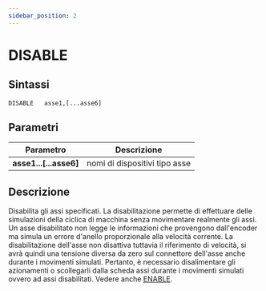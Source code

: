 ```yaml
---
sidebar_position: 2
---
```


# DISABLE

## Sintassi

  ```
  DISABLE	asse1,[...asse6]
  ```

## Parametri
|Parametro                 | Descrizione                     |                
|--------------------------|---------------------------------|
| **asse1...[...asse6]**   | nomi di dispositivi tipo asse   |         

## Descrizione
Disabilita gli assi specificati. La disabilitazione permette di effettuare delle simulazioni della ciclica di macchina senza movimentare realmente gli assi. Un asse disabilitato non legge le informazioni che provengono dall'encoder ma simula un errore d'anello proporzionale alla velocità corrente. La disabilitazione dell'asse non disattiva tuttavia il riferimento di velocità, si avrà quindi una tensione diversa da zero sul connettore dell'asse anche durante i movimenti simulati. Pertanto, è necessario disalimentare gli azionamenti o scollegarli dalla scheda assi durante i movimenti simulati ovvero ad assi disabilitati. Vedere anche [ENABLE](ENABLE.md).